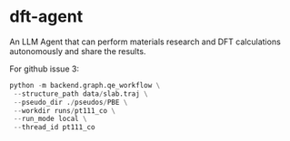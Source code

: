 # dft-agent

An LLM Agent that can perform materials research and DFT calculations autonomously and share the results.

For github issue 3:
```python
python -m backend.graph.qe_workflow \
 --structure_path data/slab.traj \
 --pseudo_dir ./pseudos/PBE \
 --workdir runs/pt111_co \
 --run_mode local \
 --thread_id pt111_co
```
